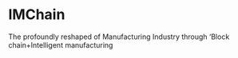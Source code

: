 # IMChain
The profoundly reshaped of Manufacturing Industry through ‘Block chain+Intelligent manufacturing
